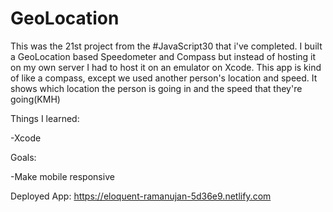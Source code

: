 # GeoLocation

This was the 21st project from the #JavaScript30 that i've completed. I built a GeoLocation based Speedometer and Compass but instead of hosting it on my own server I had to host it on an emulator on Xcode. 
This app is kind of like a compass, except we used another person's location and speed. It shows which location the person is going in and the speed that they're going(KMH)

Things I learned:

-Xcode

Goals:

-Make mobile responsive

Deployed App: https://eloquent-ramanujan-5d36e9.netlify.com
